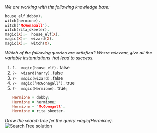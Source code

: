 _We are working with the following knowledge base:_

```prolog
house_elf(dobby).
witch(hermione).
witch('McGonagall').
witch(rita_skeeter).
magic(X):-  house_elf(X).
magic(X):-  wizard(X).
magic(X):-  witch(X).
```

_Which of the following queries are satisfied? Where relevant, give all the variable instantiations that lead to success._

1. `?-  magic(house_elf).` false
2. `?-  wizard(harry).` false
3. `?-  magic(wizard).` false
4. `?-  magic(’McGonagall’).` true
5. `?-  magic(Hermione).` true;
    ```prolog
    Hermione = dobby;
    Hermione = hermione;
    Hermione = 'McGonagall';
    Hermione = rita_skeeter.
    ```
_Draw the search tree for the query magic(Hermione)._
![Search Tree solution](/Images/search_tree.png)
